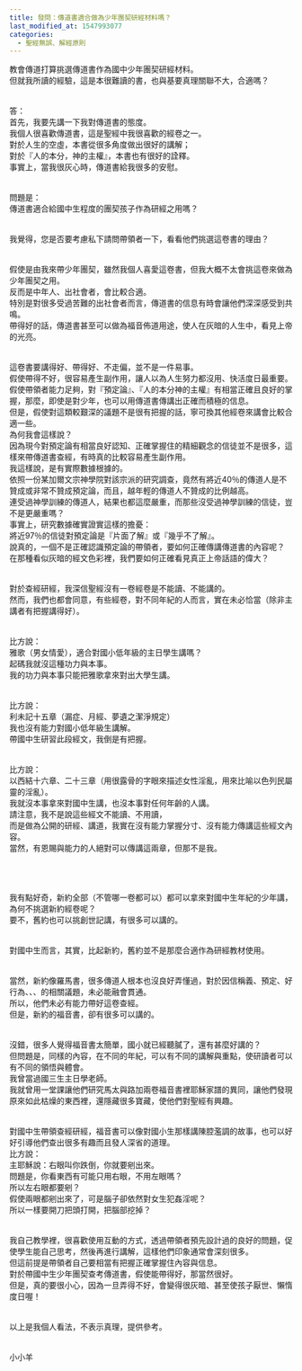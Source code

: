 ```yaml
---
title: 發問：傳道書適合做為少年團契研經材料嗎？
last_modified_at: 1547993077
categories:
  - 聖經無誤、解經原則
---
```


教會傳道打算挑選傳道書作為國中少年團契研經材料。<br>但就我所讀的經驗，這是本很難讀的書，也與基要真理關聯不大，合適嗎？<br><!--more--><br><br>答：<br>首先，我要先講一下我對傳道書的態度。<br>我個人很喜歡傳道書，這是聖經中我很喜歡的經卷之一。<br>對於人生的空虛，本書從很多角度做出很好的講解；<br>對於『人的本分，神的主權』，本書也有很好的詮釋。<br>事實上，當我很灰心時，傳道書給我很多的安慰。<br> <br><br>問題是：<br>傳道書適合給國中生程度的團契孩子作為研經之用嗎？<br> <br><br>我覺得，您是否要考慮私下請問帶領者一下，看看他們挑選這卷書的理由？<br> <br><br>假使是由我來帶少年團契，雖然我個人喜愛這卷書，但我大概不太會挑這卷來做為少年團契之用。<br>反而是中年人、出社會者，會比較合適。<br>特別是對很多受過苦難的出社會者而言，傳道書的信息有時會讓他們深深感受到共鳴。<br>帶得好的話，傳道書甚至可以做為福音佈道用途，使人在灰暗的人生中，看見上帝的光亮。<br> <br><br>這卷書要講得好、帶得好、不走偏，並不是一件易事。<br>假使帶得不好，很容易產生副作用，讓人以為人生努力都沒用、快活度日最重要。<br>假使帶領者能力足夠，對『預定論』、『人的本分神的主權』有相當正確且良好的掌握，那麼，即使是對少年，也可以用傳道書傳講出正確而積極的信息。<br>但是，假使對這類較艱深的議題不是很有把握的話，寧可換其他經卷來講會比較合適一些。<br>為何我會這樣說？<br>因為現今對預定論有相當良好認知、正確掌握住的精細觀念的信徒並不是很多，這樣來帶傳道書查經，有時真的比較容易產生副作用。<br>我這樣說，是有實際數據根據的。<br>依照一份某加爾文宗神學院對該宗派的研究調查，竟然有將近40％的傳道人是不贊成或非常不贊成預定論，而且，越年輕的傳道人不贊成的比例越高。<br>連受過神學訓練的傳道人，結果也都這麼嚴重，而那些沒受過神學訓練的信徒，豈不是更嚴重嗎？<br>事實上，研究數據確實證實這樣的擔憂：<br>將近97％的信徒對預定論是『片面了解』或『幾乎不了解』。<br>說真的，一個不是正確認識預定論的帶領者，要如何正確傳講傳道書的內容呢？<br>在那種看似灰暗的經文色彩裡，我們要如何正確看見真正上帝話語的偉大？<br><br><br>對於查經研經，我深信聖經沒有一卷經卷是不能讀、不能講的。<br>然而，我們也都會同意，有些經卷，對不同年紀的人而言，實在未必恰當（除非主講者有把握講得好）。<br> <br><br>比方說：<br>雅歌（男女情愛），適合對國小低年級的主日學生講嗎？<br>起碼我就沒這種功力與本事。<br>我的功力與本事只能把雅歌拿來對出大學生講。<br><br><br>比方說：<br>利未記十五章（漏症、月經、夢遺之潔淨規定）<br>我也沒有能力對國小低年級生講解。<br>帶國中生研習此段經文，我倒是有把握。<br> <br><br>比方說：<br>以西結十六章、二十三章（用很露骨的字眼來描述女性淫亂，用來比喻以色列民屬靈的淫亂）。<br>我就沒本事拿來對國中生講，也沒本事對任何年齡的人講。<br>請注意，我不是說這些經文不能讀、不用讀，<br>而是做為公開的研經、講道，我實在沒有能力掌握分寸、沒有能力傳講這些經文內容。<br>當然，有恩賜與能力的人絕對可以傳講這兩章，但那不是我。<br> <br><br><br><br>我有點好奇，新約全部（不管哪一卷都可以）都可以拿來對國中生年紀的少年講，為何不挑選新約經卷呢？<br>要不，舊約也可以挑創世記講，有很多可以講的。<br> <br><br>對國中生而言，其實，比起新約，舊約並不是那麼合適作為研經教材使用。<br> <br><br>當然，新約像羅馬書，很多傳道人根本也沒良好弄懂過，對於因信稱義、預定、好行為、、、的相關議題，未必能融會貫通。<br>所以，他們未必有能力帶好這卷查經。<br>但是，新約的福音書，卻有很多可以講的。<br><br><br>沒錯，很多人覺得福音書太簡單，國小就已經聽膩了，還有甚麼好講的？<br>但問題是，同樣的內容，在不同的年紀，可以有不同的講解與重點，使研讀者可以有不同的領悟與體會。<br>我曾當過國三生主日學老師。<br>我就曾用一堂課讓他們研究馬太與路加兩卷福音書裡耶穌家譜的異同，讓他們發現原來如此枯燥的東西裡，還隱藏很多寶藏，使他們對聖經有興趣。<br><br><br>對國中生帶領查經研經，福音書可以像對國小生那樣講陳腔濫調的故事，也可以好好引導他們查出很多有趣而且發人深省的道理。<br>比方說：<br>主耶穌說：右眼叫你跌倒，你就要剜出來。<br>問題是，你看東西有可能只用右眼，不用左眼嗎？<br>所以左右眼都要剜？<br>假使兩眼都剜出來了，可是腦子卻依然對女生犯姦淫呢？<br>所以一樣要開刀把頭打開，把腦部挖掉？<br> <br><br>我自己教學裡，很喜歡使用互動的方式，透過帶領者預先設計過的良好的問題，促使學生能自己思考，然後再進行講解，這樣他們印象通常會深刻很多。<br> 但這前提是帶領者自己要相當有把握正確掌握住內容與信息。<br>對於帶國中生少年團契查考傳道書，假使能帶得好，那當然很好。<br>但是，真的要很小心，因為一旦弄得不好，會變得很灰暗、甚至使孩子厭世、懶惰度日喔！<br> <br> <br>以上是我個人看法，不表示真理，提供參考。<br><br><br>小小羊
